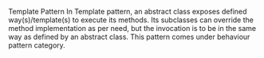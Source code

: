 Template Pattern
In Template pattern, an abstract class exposes defined way(s)/template(s) to execute its methods. Its subclasses can override the method implementation as per need, but the invocation is to be in the same way as defined by an abstract class. This pattern comes under behaviour pattern category.